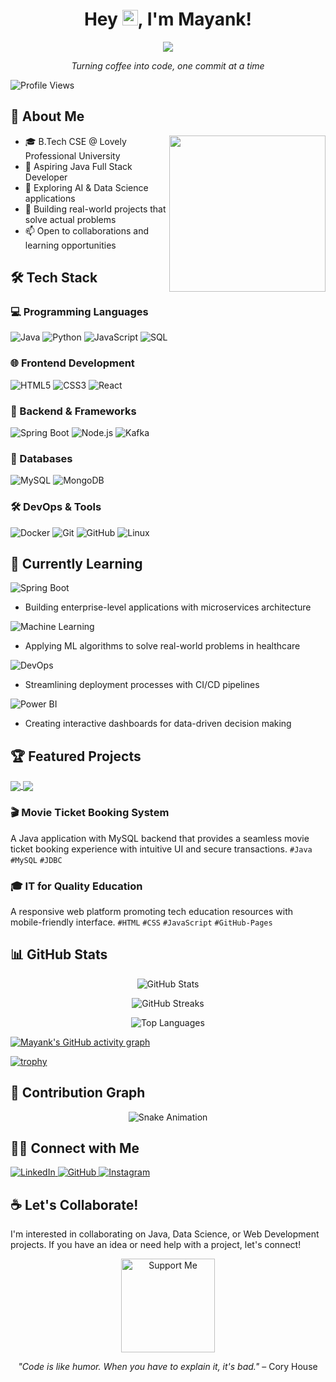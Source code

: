 <h1 align="center">Hey <img src="https://media.giphy.com/media/hvRJCLFzcasrR4ia7z/giphy.gif" width="25px">, I'm Mayank!</h1>

<p align="center">
  <img src="https://readme-typing-svg.herokuapp.com?font=Fira+Code&duration=3000&pause=1000&color=00FF00&center=true&vCenter=true&width=435&lines=Java+Developer+%7C+AI+%26+Data+Science+Enthusiast;Building+solutions+that+matter">
</p>

<p align="center">
  <em>Turning coffee into code, one commit at a time</em>
</p>

![Profile Views](https://komarev.com/ghpvc/?username=mayank2295&color=00ff00)

## 🚀 About Me
<img align="right" width="250" src="https://media4.giphy.com/media/v1.Y2lkPTc5MGI3NjExbTFkOXF6YW1reHBudnZ6am5xYWVjd2NndzEzaW1vNm9xYjVubmd1bSZlcD12MV9pbnRlcm5hbF9naWZfYnlfaWQmY3Q9Zw/2IudUHdI075HL02Pkk/giphy.gif">

- 🎓 B.Tech CSE @ Lovely Professional University
- 💼 Aspiring Java Full Stack Developer
- 🧠 Exploring AI & Data Science applications
- 🌱 Building real-world projects that solve actual problems
- 📫 Open to collaborations and learning opportunities

## 🛠️ Tech Stack

### 💻 Programming Languages
![Java](https://img.shields.io/badge/Java-ED8B00?style=for-the-badge&logo=openjdk&logoColor=white)
![Python](https://img.shields.io/badge/Python-3776AB?style=for-the-badge&logo=python&logoColor=white)
![JavaScript](https://img.shields.io/badge/JavaScript-F7DF1E?style=for-the-badge&logo=javascript&logoColor=black)
![SQL](https://img.shields.io/badge/SQL-4479A1?style=for-the-badge&logo=mysql&logoColor=white)

### 🌐 Frontend Development
![HTML5](https://img.shields.io/badge/HTML5-E34F26?style=for-the-badge&logo=html5&logoColor=white)
![CSS3](https://img.shields.io/badge/CSS3-1572B6?style=for-the-badge&logo=css3&logoColor=white)
![React](https://img.shields.io/badge/React-61DAFB?style=for-the-badge&logo=react&logoColor=black)

### 🔧 Backend & Frameworks
![Spring Boot](https://img.shields.io/badge/Spring_Boot-6DB33F?style=for-the-badge&logo=spring-boot&logoColor=white)
![Node.js](https://img.shields.io/badge/Node.js-339933?style=for-the-badge&logo=nodedotjs&logoColor=white)
![Kafka](https://img.shields.io/badge/Apache_Kafka-231F20?style=for-the-badge&logo=apache-kafka&logoColor=white)

### 💾 Databases
![MySQL](https://img.shields.io/badge/MySQL-4479A1?style=for-the-badge&logo=mysql&logoColor=white)
![MongoDB](https://img.shields.io/badge/MongoDB-4EA94B?style=for-the-badge&logo=mongodb&logoColor=white)

### 🛠️ DevOps & Tools
![Docker](https://img.shields.io/badge/Docker-2496ED?style=for-the-badge&logo=docker&logoColor=white)
![Git](https://img.shields.io/badge/Git-F05032?style=for-the-badge&logo=git&logoColor=white)
![GitHub](https://img.shields.io/badge/GitHub-181717?style=for-the-badge&logo=github&logoColor=white)
![Linux](https://img.shields.io/badge/Linux-FCC624?style=for-the-badge&logo=linux&logoColor=black)

## 🌱 Currently Learning

![Spring Boot](https://img.shields.io/badge/Spring_Boot-Advanced-6DB33F?style=for-the-badge&logo=spring-boot&logoColor=white)
- Building enterprise-level applications with microservices architecture

![Machine Learning](https://img.shields.io/badge/Machine_Learning-FF6F00?style=for-the-badge&logo=tensorflow&logoColor=white)
- Applying ML algorithms to solve real-world problems in healthcare

![DevOps](https://img.shields.io/badge/DevOps-326CE5?style=for-the-badge&logo=kubernetes&logoColor=white)
- Streamlining deployment processes with CI/CD pipelines

![Power BI](https://img.shields.io/badge/Power_BI-F2C811?style=for-the-badge&logo=powerbi&logoColor=black)
- Creating interactive dashboards for data-driven decision making

## 🏆 Featured Projects

<a href="https://github.com/mayank2295/Healthcare-Recommendation-Chatbot">
  <img align="center" src="https://github-readme-stats.vercel.app/api/pin/?username=mayank2295&repo=Healthcare-Recommendation-Chatbot&theme=chartreuse-dark" />
</a>
<a href="https://github.com/mayank2295/Lifecare">
  <img align="center" src="https://github-readme-stats.vercel.app/api/pin/?username=mayank2295&repo=Lifecare&theme=chartreuse-dark" />
</a>

### 🎬 Movie Ticket Booking System
A Java application with MySQL backend that provides a seamless movie ticket booking experience with intuitive UI and secure transactions.
`#Java` `#MySQL` `#JDBC`

### 🎓 IT for Quality Education
A responsive web platform promoting tech education resources with mobile-friendly interface.
`#HTML` `#CSS` `#JavaScript` `#GitHub-Pages`

## 📊 GitHub Stats

<p align="center">
  <img src="https://github-readme-stats.vercel.app/api?username=mayank2295&show_icons=true&theme=chartreuse-dark" alt="GitHub Stats" />
</p>

<p align="center">
  <img src="https://github-readme-streak-stats.herokuapp.com/?user=mayank2295&theme=chartreuse-dark" alt="GitHub Streaks" />
</p>

<p align="center">
  <img src="https://github-readme-stats.vercel.app/api/top-langs?username=mayank2295&show_icons=true&locale=en&layout=compact&theme=chartreuse-dark" alt="Top Languages" />
</p>

[![Mayank's GitHub activity graph](https://github-readme-activity-graph.vercel.app/graph?username=mayank2295&theme=github-compact&bg_color=0D1117&color=4AD616&line=4AD616&point=1EAE25&area=true&hide_border=true)](https://github.com/ashutosh00710/github-readme-activity-graph)

[![trophy](https://github-profile-trophy.vercel.app/?username=mayank2295&theme=matrix&row=1)](https://github.com/ryo-ma/github-profile-trophy)

## 🐍 Contribution Graph

<div align="center">
  <img src="https://github.com/mayank2295/mayank2295/blob/main/dist/github-contribution-grid-snake.svg" alt="Snake Animation" />
</div>


## 👨‍💻 Connect with Me

<p align="left">
  <a href="https://www.linkedin.com/in/mayank-g22/">
    <img src="https://img.shields.io/badge/LinkedIn-0077B5?style=for-the-badge&logo=linkedin&logoColor=white" alt="LinkedIn">
  </a>
  <a href="https://github.com/mayank2295">
    <img src="https://img.shields.io/badge/GitHub-100000?style=for-the-badge&logo=github&logoColor=white" alt="GitHub">
  </a>
  <a href="https://www.instagram.com/mayank_g2207/">
    <img src="https://img.shields.io/badge/Instagram-E4405F?style=for-the-badge&logo=instagram&logoColor=white" alt="Instagram">
  </a>
</p>

## ☕ Let's Collaborate!

I'm interested in collaborating on Java, Data Science, or Web Development projects. 
If you have an idea or need help with a project, let's connect!

<p align="center">
  <a href="https://buymeacoffee.com/mayankguptl">
    <img src="https://cdn.buymeacoffee.com/buttons/v2/default-yellow.png" alt="Support Me" width="150">
  </a>
</p>

<p align="center">
  <i>"Code is like humor. When you have to explain it, it's bad."</i> – Cory House
</p>
